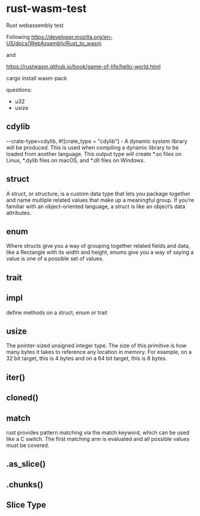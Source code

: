 # rust-wasm-test
Rust webassembly test

Following https://developer.mozilla.org/en-US/docs/WebAssembly/Rust_to_wasm

and 

https://rustwasm.github.io/book/game-of-life/hello-world.html

cargo install wasm-pack


questions:
 - u32
 - usize


cdylib
------
--crate-type=cdylib, #![crate_type = "cdylib"] - A dynamic system library will be produced. This is used when compiling a dynamic library to be loaded from another language. This output type will create *.so files on Linux, *.dylib files on macOS, and *.dll files on Windows.

struct
------
A struct, or structure, is a custom data type that lets you package together and name multiple related values that make up a meaningful group. If you’re familiar with an object-oriented language, a struct is like an object’s data attributes.

enum
----
Where structs give you a way of grouping together related fields and data, like a Rectangle with its width and height, enums give you a way of saying a value is one of a possible set of values.

trait
----

impl
----
define methods on a struct, enum or trait

usize
-----
The pointer-sized unsigned integer type.
The size of this primitive is how many bytes it takes to reference any location in memory. For example, on a 32 bit target, this is 4 bytes and on a 64 bit target, this is 8 bytes.


iter()
------

cloned()
-------


match
----
rust provides pattern matching via the match keyword, which can be used like a C switch. The first matching arm is evaluated and all possible values must be covered.

.as_slice()
----

.chunks()
----

Slice Type
------